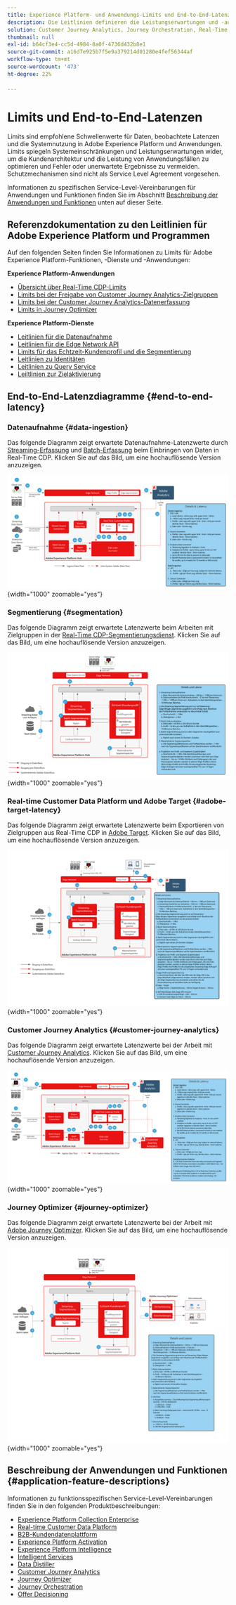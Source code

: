 ```yaml
---
title: Experience Platform- und Anwendungs-Limits und End-to-End-Latenzen
description: Die Leitlinien definieren die Leistungserwartungen und -auswirkung auf die Komponenten und Services in Adobe Experience Platform und den entsprechenden Anwendungen
solution: Customer Journey Analytics, Journey Orchestration, Real-Time Customer Data Platform
thumbnail: null
exl-id: b64cf3e4-cc5d-4984-8a0f-4736d432b8e1
source-git-commit: a16d7e925b7f5e9a379214d01280e4fef56344af
workflow-type: tm+mt
source-wordcount: '473'
ht-degree: 22%

---
```


# Limits und End-to-End-Latenzen

Limits sind empfohlene Schwellenwerte für Daten, beobachtete Latenzen und die Systemnutzung in Adobe Experience Platform und Anwendungen. Limits spiegeln Systemeinschränkungen und Leistungserwartungen wider, um die Kundenarchitektur und die Leistung von Anwendungsfällen zu optimieren und Fehler oder unerwartete Ergebnisse zu vermeiden. Schutzmechanismen sind nicht als Service Level Agreement vorgesehen.

Informationen zu spezifischen Service-Level-Vereinbarungen für Anwendungen und Funktionen finden Sie im Abschnitt [Beschreibung der Anwendungen und Funktionen](#application-feature-descriptions) unten auf dieser Seite.


## Referenzdokumentation zu den Leitlinien für Adobe Experience Platform und Programmen

Auf den folgenden Seiten finden Sie Informationen zu Limits für Adobe Experience Platform-Funktionen, -Dienste und -Anwendungen:

**Experience Platform-Anwendungen**

* [Übersicht über Real-Time CDP-Limits](https://experienceleague.adobe.com/docs/experience-platform/rtcdp/guardrails/overview.html)
* [Limits bei der Freigabe von Customer Journey Analytics-Zielgruppen](https://experienceleague.adobe.com/docs/analytics-platform/using/cja-components/audiences/publish.html#latency)
* [Limits bei der Customer Journey Analytics-Datenerfassung](https://experienceleague.adobe.com/docs/experience-platform/sources/connectors/adobe-applications/analytics.html#what-is-the-expected-latency-for-analytics-data-on-platform%3F)
* [Limits in Journey Optimizer](https://experienceleague.adobe.com/docs/journey-optimizer/using/get-started/guardrails.html)

**Experience Platform-Dienste**

* [Leitlinien für die Datenaufnahme](https://experienceleague.adobe.com/docs/experience-platform/ingestion/guardrails.html)
* [Leitlinien für die Edge Network API](https://experienceleague.adobe.com/docs/experience-platform/edge-network-server-api/guardrails.html)
* [Limits für das Echtzeit-Kundenprofil und die Segmentierung](https://experienceleague.adobe.com/docs/experience-platform/profile/guardrails.html?lang=de)
* [Leitlinien zu Identitäten](https://experienceleague.adobe.com/docs/experience-platform/identity/guardrails.html?lang=de)
* [Leitlinien zu Query Service](https://experienceleague.adobe.com/docs/experience-platform/query/guardrails.html?lang=de)
* [Leiltlinien zur Zielaktivierung](https://experienceleague.adobe.com/docs/experience-platform/destinations/guardrails.html?lang=de)

## End-to-End-Latenzdiagramme {#end-to-end-latency}

### Datenaufnahme {#data-ingestion}

Das folgende Diagramm zeigt erwartete Datenaufnahme-Latenzwerte durch [Streaming-Erfassung](https://experienceleague.adobe.com/docs/experience-platform/ingestion/streaming/overview.html) und [Batch-Erfassung](https://experienceleague.adobe.com/docs/experience-platform/ingestion/batch/getting-started.html?lang=de) beim Einbringen von Daten in Real-Time CDP. Klicken Sie auf das Bild, um eine hochauflösende Version anzuzeigen.

![Allgemeine visuelle Übersicht über die Datenerfassung.](/help/blueprints/experience-platform/deployment/assets/aep_data_flow_guardrails.svg "Allgemeine visuelle Übersicht über die Datenerfassung und Latenzwerte"){width="1000" zoomable="yes"}

### Segmentierung {#segmentation}

Das folgende Diagramm zeigt erwartete Latenzwerte beim Arbeiten mit Zielgruppen in der [Real-Time CDP-Segmentierungsdienst](https://experienceleague.adobe.com/docs/experience-platform/segmentation/home.html?lang=de). Klicken Sie auf das Bild, um eine hochauflösende Version anzuzeigen.

![Visuelle Übersicht über die Segmentierung auf hoher Ebene.](/help/blueprints/experience-platform/deployment/assets/segmentation_guardrails.svg "Visuelle Segmentierung auf oberster Ebene - Überblick und Latenzwerte"){width="1000" zoomable="yes"}

### Real-time Customer Data Platform und Adobe Target {#adobe-target-latency}

Das folgende Diagramm zeigt erwartete Latenzwerte beim Exportieren von Zielgruppen aus Real-Time CDP in [Adobe Target](https://experienceleague.adobe.com/docs/experience-platform/destinations/catalog/personalization/adobe-target-connection.html?lang=de). Klicken Sie auf das Bild, um eine hochauflösende Version anzuzeigen.

![Überblick über den Export in Adobe Target](/help/blueprints/experience-platform/deployment/assets/RTCDP_Target_guardrails.svg "Exportieren von Zielgruppen in Adobe Target - Allgemeine visuelle Übersicht und Latenzwerte"){width="1000" zoomable="yes"}

### Customer Journey Analytics     {#customer-journey-analytics}

Das folgende Diagramm zeigt erwartete Latenzwerte bei der Arbeit mit [Customer Journey Analytics](https://experienceleague.adobe.com/docs/analytics-platform/using/cja-overview/cja-overview.html?lang=en). Klicken Sie auf das Bild, um eine hochauflösende Version anzuzeigen.

![Arbeiten mit einer allgemeinen visuellen Customer Journey Analytics-Übersicht.](/help/blueprints/experience-platform/deployment/assets/CJA_guardrails.svg "Arbeiten mit einer allgemeinen visuellen Customer Journey Analytics-Übersicht und Latenzwerten"){width="1000" zoomable="yes"}

### Journey Optimizer   {#journey-optimizer}

Das folgende Diagramm zeigt erwartete Latenzwerte bei der Arbeit mit [Adobe Journey Optimizer](https://experienceleague.adobe.com/docs/journey-optimizer/using/get-started/get-started.html?lang=en). Klicken Sie auf das Bild, um eine hochauflösende Version anzuzeigen.

![Arbeiten mit einer allgemeinen visuellen Übersicht über Adobe Journey Optimizer.](/help/blueprints/experience-platform/deployment/assets/AJO_guardrails.svg "Arbeiten mit Adobe Journey Optimizer - Allgemeine visuelle Übersicht und Latenzwerte"){width="1000" zoomable="yes"}

## Beschreibung der Anwendungen und Funktionen {#application-feature-descriptions}

Informationen zu funktionsspezifischen Service-Level-Vereinbarungen finden Sie in den folgenden Produktbeschreibungen:

* [Experience Platform Collection Enterprise](https://helpx.adobe.com/de/legal/product-descriptions/adobe-experience-platform-collection-enterprise.html)
* [Real-time Customer Data Platform](https://helpx.adobe.com/de/legal/product-descriptions/real-time-customer-data-platform.html)
* [B2B-Kundendatenplattform](https://helpx.adobe.com/de/legal/product-descriptions/adobe-experience-platform-b2b.html)
* [Experience Platform Activation](https://helpx.adobe.com/de/legal/product-descriptions/adobe-experience-platform0.html)
* [Experience Platform Intelligence](https://helpx.adobe.com/de/legal/product-descriptions/adobe-experience-platform-intelligence---product-description.html)
* [Intelligent Services](https://helpx.adobe.com/de/legal/product-descriptions/intelligent-services.html)
* [Data Distiller](https://helpx.adobe.com/de/legal/product-descriptions/data-distiller.html)
* [Customer Journey Analytics](https://helpx.adobe.com/de/legal/product-descriptions/customer-journey-analytics.html)
* [Journey Optimizer](https://helpx.adobe.com/de/legal/product-descriptions/adobe-journey-optimizer.html)
* [Journey Orchestration](https://helpx.adobe.com/de/legal/product-descriptions/journey-orchestration.html)
* [Offer Decisioning](https://helpx.adobe.com/de/legal/product-descriptions/offer-decisioning-app-service.html)
